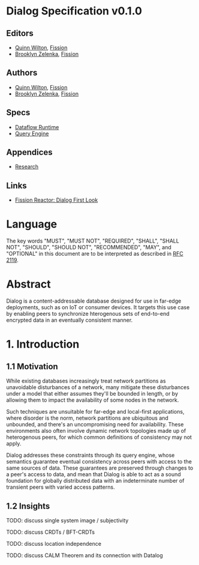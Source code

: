 # Dialog Specification v0.1.0

## Editors

* [Quinn Wilton](https://github.com/QuinnWilton), [Fission](https://fission.codes)
* [Brooklyn Zelenka](https://github.com/expede), [Fission](https://fission.codes)

## Authors

* [Quinn Wilton](https://github.com/QuinnWilton), [Fission](https://fission.codes)
* [Brooklyn Zelenka](https://github.com/expede), [Fission](https://fission.codes)

## Specs

* [Dataflow Runtime](./dialog/dataflow.md)
* [Query Engine](./dialog/query-engine.md)

## Appendices

* [Research](./RESEARCH.md)

## Links

* [Fission Reactor: Dialog First Look](https://fission.codes/blog/fission-reactor-dialog-first-look/)

# Language

The key words "MUST", "MUST NOT", "REQUIRED", "SHALL", "SHALL NOT", "SHOULD", "SHOULD NOT", "RECOMMENDED", "MAY", and "OPTIONAL" in this document are to be interpreted as described in [RFC 2119](https://datatracker.ietf.org/doc/html/rfc2119).


# Abstract

Dialog is a content-addressable database designed for use in far-edge deployments, such as on IoT or consumer devices. It targets this use case by enabling peers to synchronize hterogenous sets of end-to-end encrypted data in an eventually consistent manner.

# 1. Introduction

## 1.1 Motivation

While existing databases increasingly treat network partitions as unavoidable disturbances of a network, many mitigate these disturbances under a model that either assumes they'll be bounded in length, or by allowing them to impact the availability of some nodes in the network.

Such techniques are unsuitable for far-edge and local-first applications, where disorder is the norm, network partitions are ubiquitous and unbounded, and there's an uncompromising need for availability. These environments also often involve dynamic network topologies made up of heterogenous peers, for which common definitions of consistency may not apply.

Dialog addresses these constraints through its query engine, whose semantics guarantee eventual consistency across peers with access to the same sources of data. These guarantees are preserved through changes to a peer's access to data, and mean that Dialog is able to act as a sound foundation for globally distributed data with an indeterminate number of transient peers with varied access patterns.

## 1.2 Insights

TODO: discuss single system image / subjectivity

TODO: discuss CRDTs / BFT-CRDTs

TODO: discuss location independence

TODO: discuss CALM Theorem and its connection with Datalog